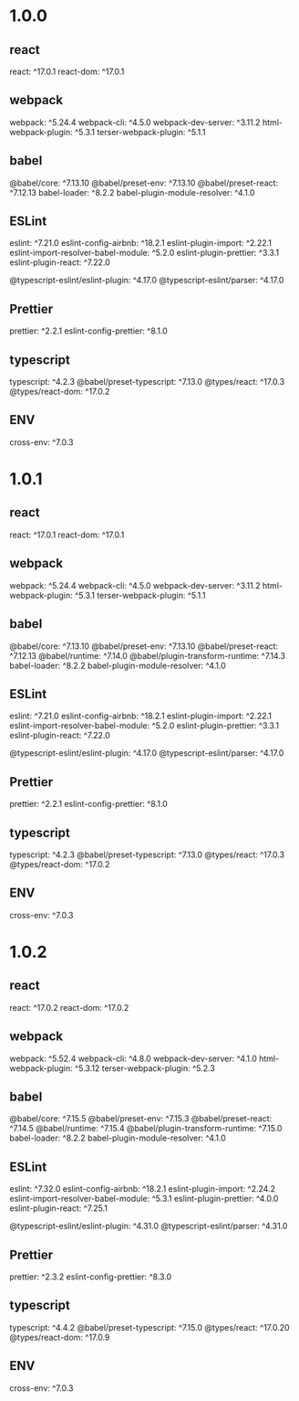 # 1.0.0
## react
react: ^17.0.1
react-dom: ^17.0.1
## webpack
webpack: ^5.24.4
webpack-cli: ^4.5.0
webpack-dev-server: ^3.11.2
html-webpack-plugin: ^5.3.1
terser-webpack-plugin: ^5.1.1
## babel
@babel/core: ^7.13.10
@babel/preset-env: ^7.13.10
@babel/preset-react: ^7.12.13
babel-loader: ^8.2.2
babel-plugin-module-resolver: ^4.1.0

## ESLint
eslint: ^7.21.0
eslint-config-airbnb: ^18.2.1
eslint-plugin-import: ^2.22.1
eslint-import-resolver-babel-module: ^5.2.0
eslint-plugin-prettier: ^3.3.1
eslint-plugin-react: ^7.22.0

@typescript-eslint/eslint-plugin: ^4.17.0
@typescript-eslint/parser: ^4.17.0

## Prettier
prettier: ^2.2.1
eslint-config-prettier: ^8.1.0

## typescript
typescript: ^4.2.3
@babel/preset-typescript: ^7.13.0
@types/react: ^17.0.3
@types/react-dom: ^17.0.2

## ENV
cross-env: ^7.0.3

# 1.0.1
## react
react: ^17.0.1
react-dom: ^17.0.1
## webpack
webpack: ^5.24.4
webpack-cli: ^4.5.0
webpack-dev-server: ^3.11.2
html-webpack-plugin: ^5.3.1
terser-webpack-plugin: ^5.1.1
## babel
@babel/core: ^7.13.10
@babel/preset-env: ^7.13.10
@babel/preset-react: ^7.12.13
@babel/runtime: ^7.14.0
@babel/plugin-transform-runtime: ^7.14.3
babel-loader: ^8.2.2
babel-plugin-module-resolver: ^4.1.0

## ESLint
eslint: ^7.21.0
eslint-config-airbnb: ^18.2.1
eslint-plugin-import: ^2.22.1
eslint-import-resolver-babel-module: ^5.2.0
eslint-plugin-prettier: ^3.3.1
eslint-plugin-react: ^7.22.0

@typescript-eslint/eslint-plugin: ^4.17.0
@typescript-eslint/parser: ^4.17.0

## Prettier
prettier: ^2.2.1
eslint-config-prettier: ^8.1.0

## typescript
typescript: ^4.2.3
@babel/preset-typescript: ^7.13.0
@types/react: ^17.0.3
@types/react-dom: ^17.0.2

## ENV
cross-env: ^7.0.3

# 1.0.2
## react
react: ^17.0.2
react-dom: ^17.0.2
## webpack
webpack: ^5.52.4
webpack-cli: ^4.8.0
webpack-dev-server: ^4.1.0
html-webpack-plugin: ^5.3.12
terser-webpack-plugin: ^5.2.3
## babel
@babel/core: ^7.15.5
@babel/preset-env: ^7.15.3
@babel/preset-react: ^7.14.5
@babel/runtime: ^7.15.4
@babel/plugin-transform-runtime: ^7.15.0
babel-loader: ^8.2.2
babel-plugin-module-resolver: ^4.1.0

## ESLint
eslint: ^7.32.0
eslint-config-airbnb: ^18.2.1
eslint-plugin-import: ^2.24.2
eslint-import-resolver-babel-module: ^5.3.1
eslint-plugin-prettier: ^4.0.0
eslint-plugin-react: ^7.25.1

@typescript-eslint/eslint-plugin: ^4.31.0
@typescript-eslint/parser: ^4.31.0

## Prettier
prettier: ^2.3.2
eslint-config-prettier: ^8.3.0

## typescript
typescript: ^4.4.2
@babel/preset-typescript: ^7.15.0
@types/react: ^17.0.20
@types/react-dom: ^17.0.9

## ENV
cross-env: ^7.0.3

